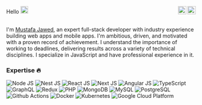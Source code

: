 <div>
<span align="left">Hello <img src="https://media.giphy.com/media/hvRJCLFzcasrR4ia7z/giphy.gif" width="20px"></span>
<a href="https://twitter.com/mustafahere_">
  <img align="right" alt="Mustafa's Twitter" width="22px" src="https://raw.githubusercontent.com/peterthehan/peterthehan/master/assets/twitter.svg" />
</a>
<a href="https://www.linkedin.com/in/mustafa-jawed-48781b185/">
  <img align="right" alt="Mustafa's LinkedIn" width="22px" src="https://raw.githubusercontent.com/peterthehan/peterthehan/master/assets/linkedin.svg" />
</a>
</div>
<br />

I'm [Mustafa Jawed](https://mustafaahere.web.app/), an expert full-stack developer with industry experience building web apps and mobile apps. I'm ambitious, driven, and motivated with a proven record of achievement. I understand the importance of working to deadlines, delivering results across a variety of technical disciplines. I specialize in JavaScript and have professional experience in it.

<h3>Expertise 🔥</h3>
<p>
  <img alt="Node JS" src="https://img.shields.io/badge/-Node JS-43853d?style=flat-square&logo=Node.js&logoColor=white" />
  <img alt="Nest JS" src="https://img.shields.io/badge/-Nest Js-ea2845?style=flat-square&logo=nestjs&logoColor=white" />
  <img alt="React JS" src="https://img.shields.io/badge/-React JS-45b8d8?style=flat-square&logo=react&logoColor=white" />
  <img alt="Next JS" src="https://img.shields.io/badge/-Next JS-000000?style=flat-square&logo=next.js&logoColor=white" />
  <img alt="Angular JS" src="https://img.shields.io/badge/-Angular JS-DD0031?style=flat-square&logo=angular&logoColor=white" />
  <img alt="TypeScript" src="https://img.shields.io/badge/-TypeScript-007ACC?style=flat-square&logo=typescript&logoColor=white" />
  <img alt="GraphQL" src="https://img.shields.io/badge/-GraphQL-E10098?style=flat-square&logo=graphql&logoColor=white" />
  <img alt="Redux" src="https://img.shields.io/badge/-Redux-764ABC?style=flat-square&logo=redux&logoColor=white" />
  <img alt="PHP" src="https://img.shields.io/badge/-PHP-797cb4?style=flat-square&logo=php&logoColor=white" />
  
  <img alt="MongoDB" src="https://img.shields.io/badge/-MongoDB-13aa52?style=flat-square&logo=mongodb&logoColor=white" />
  <img alt="MySQL" src="https://img.shields.io/badge/-MySQL-035089?style=flat-square&logo=mysql&logoColor=white" />
  <img alt="PostgreSQL" src="https://img.shields.io/badge/-MySQL-316192?style=flat-square&logo=postgresql&logoColor=white" />
  <img alt="Github Actions" src="https://img.shields.io/badge/-Github Actions-2088FF?style=flat-square&logo=github-actions&logoColor=white" />
  <img alt="Docker" src="https://img.shields.io/badge/-Docker-46a2f1?style=flat-square&logo=docker&logoColor=white" />
  <img alt="Kubernetes" src="https://img.shields.io/badge/-Kubernetes-336ee4?style=flat-square&logo=kubernetes&logoColor=white" />
  <img alt="Google Cloud Platform" src="https://img.shields.io/badge/-Google_Cloud_Platform-1a73e8?style=flat-square&logo=google-cloud&logoColor=white" />
</p>
